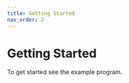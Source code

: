 ```yaml
---
title: Getting Started
nav_order: 2
---
```


# Getting Started

To get started see the example program.
